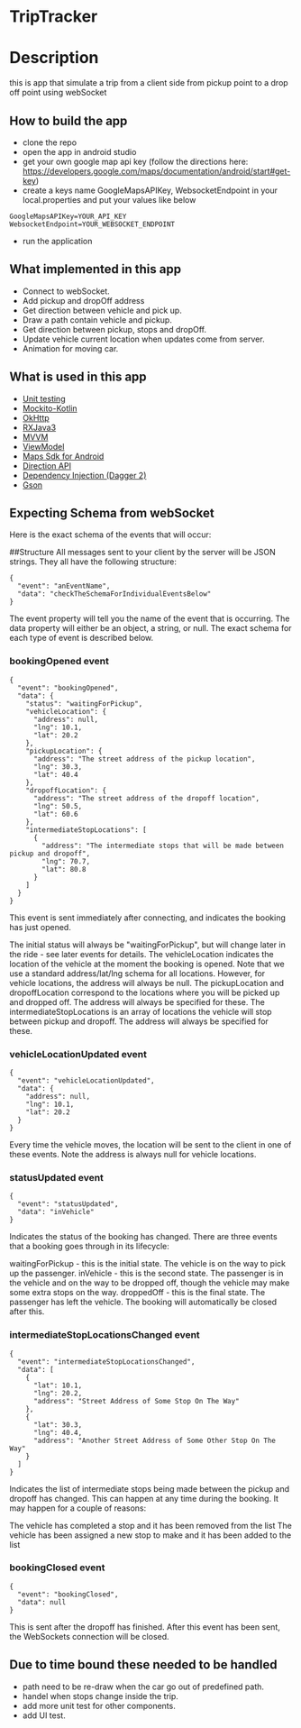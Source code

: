 # TripTracker

# Description
 this is app that simulate a trip from a client side from pickup point to a drop off point using webSocket
 
## How to build the app
- clone the repo
- open the app in android studio
- get your own google map api key
 (follow the directions here: https://developers.google.com/maps/documentation/android/start#get-key)
- create a keys name GoogleMapsAPIKey, WebsocketEndpoint in your local.properties and put your values like below

```
GoogleMapsAPIKey=YOUR_API_KEY
WebsocketEndpoint=YOUR_WEBSOCKET_ENDPOINT
```
- run the application

## What implemented in this app
- Connect to webSocket. 
- Add pickup and dropOff address
- Get direction between vehicle and pick up.
- Draw a path contain vehicle and pickup.
- Get direction between pickup, stops and dropOff.
- Update vehicle current location when updates come from server.
- Animation for moving car.


## What is used in this app
- [Unit testing](https://developer.android.com/training/testing/unit-testing/local-unit-tests)
- [Mockito-Kotlin](https://github.com/mockito/mockito-kotlin)
- [OkHttp](https://square.github.io/okhttp)
- [RXJava3](https://github.com/ReactiveX/RxJava)
- [MVVM](https://developer.android.com/jetpack/docs/guide)
- [ViewModel](https://developer.android.com/topic/libraries/architecture/viewmodel)
- [Maps Sdk for Android](https://developers.google.com/maps/documentation/android-sdk/overview)
- [Direction API](https://developers.google.com/maps/documentation/directions/overview)
- [Dependency Injection (Dagger 2)](https://github.com/google/dagger)
- [Gson](https://github.com/google/gson)



## Expecting Schema from webSocket
Here is the exact schema of the events that will occur:

##Structure
All messages sent to your client by the server will be JSON strings. They all have the following structure:

    {
      "event": "anEventName",
      "data": "checkTheSchemaForIndividualEventsBelow"
    }
    
The event property will tell you the name of the event that is occurring. The data property will either be an object, 
a string, or null. The exact schema for each type of event is described below.

### bookingOpened event
    {
      "event": "bookingOpened",
      "data": {
        "status": "waitingForPickup",
        "vehicleLocation": {
          "address": null,
          "lng": 10.1,
          "lat": 20.2
        },
        "pickupLocation": {
          "address": "The street address of the pickup location",
          "lng": 30.3,
          "lat": 40.4
        },
        "dropoffLocation": {
          "address": "The street address of the dropoff location",
          "lng": 50.5,
          "lat": 60.6
        },
        "intermediateStopLocations": [
          {
            "address": "The intermediate stops that will be made between pickup and dropoff",
            "lng": 70.7,
            "lat": 80.8
          }
        ]
      }
    }
    
This event is sent immediately after connecting, and indicates the booking has just opened.

The initial status will always be "waitingForPickup", but will change later in the ride - see later events for details.
The vehicleLocation indicates the location of the vehicle at the moment the booking is opened. Note that we use a standard address/lat/lng schema for all locations. However, for vehicle locations, the address will always be null.
The pickupLocation and dropoffLocation correspond to the locations where you will be picked up and dropped off. The address will always be specified for these.
The intermediateStopLocations is an array of locations the vehicle will stop between pickup and dropoff. The address will always be specified for these.

### vehicleLocationUpdated event
    {
      "event": "vehicleLocationUpdated",
      "data": {
        "address": null,
        "lng": 10.1,
        "lat": 20.2
      }
    }
    
Every time the vehicle moves, the location will be sent to the client in one of these events. Note the address is always null for vehicle locations.

### statusUpdated event
    {
      "event": "statusUpdated",
      "data": "inVehicle"
    }
    
Indicates the status of the booking has changed. There are three events that a booking goes through in its lifecycle:

waitingForPickup - this is the initial state. The vehicle is on the way to pick up the passenger.
inVehicle - this is the second state. The passenger is in the vehicle and on the way to be dropped off, though the vehicle may make some extra stops on the way.
droppedOff - this is the final state. The passenger has left the vehicle. The booking will automatically be closed after this.

### intermediateStopLocationsChanged event
    {
      "event": "intermediateStopLocationsChanged",
      "data": [
        {
          "lat": 10.1,
          "lng": 20.2,
          "address": "Street Address of Some Stop On The Way"
        },
        {
          "lat": 30.3,
          "lng": 40.4,
          "address": "Another Street Address of Some Other Stop On The Way"
        }
      ]
    }
    
Indicates the list of intermediate stops being made between the pickup and dropoff has changed. This can happen at any time during the booking. It may happen for a couple of reasons:

The vehicle has completed a stop and it has been removed from the list
The vehicle has been assigned a new stop to make and it has been added to the list

### bookingClosed event
    {
      "event": "bookingClosed",
      "data": null
    }
    
This is sent after the dropoff has finished. After this event has been sent, the WebSockets connection will be closed.


## Due to time bound these needed to be handled
- path need to be re-draw when the car go out of predefined path.
- handel when stops change inside the trip. 
- add more unit test for other components.
- add UI test.

